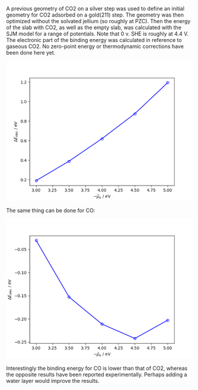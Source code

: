 A previous geometry of CO2 on a silver step was used to define an initial geometry for CO2 adsorbed on a gold(211) step. The geometry was then optimized without the solvated jellium (so roughly at PZC). Then the energy of the slab with CO2, as well as the empty slab, was calculated with the SJM model for a range of potentials. Note that 0 v. SHE is roughly at 4.4 V. The electronic part of the binding energy was calculated in reference to gaseous CO2. No zero-point energy or thermodynamic corrections have been done here yet.

![Electronic BE](co2/electronic_be.png)

The same thing can be done for CO:

![Electronic BE](co/electronic_be.png)

Interestingly the binding energy for CO is lower than that of CO2, whereas the opposite results have been reported experimentally. Perhaps adding a water layer would improve the results.
